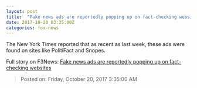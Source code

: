 ```yaml
---
layout: post
title:  "Fake news ads are reportedly popping up on fact-checking websites"
date: 2017-10-20 03:35:00Z
categories: fox-news
---
```


The New York Times reported that as recent as last week, these ads were found on sites like PolitiFact and Snopes.


Full story on F3News: [Fake news ads are reportedly popping up on fact-checking websites](http://www.f3nws.com/n/qbSekE)

> Posted on: Friday, October 20, 2017 3:35:00 AM
